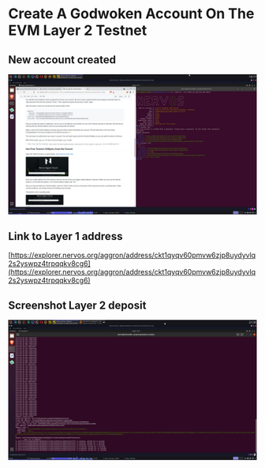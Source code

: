 # Create A Godwoken Account On The EVM Layer 2 Testnet

## New account created
![new account created](./new-account-created.png)

## Link to Layer 1 address
[https://explorer.nervos.org/aggron/address/ckt1qyqv60pmvw6zjp8uydyvlq2s2yswpz4trpqqkv8cg6](https://explorer.nervos.org/aggron/address/ckt1qyqv60pmvw6zjp8uydyvlq2s2yswpz4trpqqkv8cg6)

## Screenshot Layer 2 deposit
![Layer 2 deposit](./layer-2-deposit.png)
